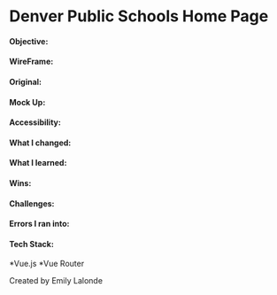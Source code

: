# Denver Public Schools Home Page

#### Objective:

#### WireFrame:

#### Original:

#### Mock Up:

#### Accessibility:

#### What I changed:

#### What I learned:

#### Wins:

#### Challenges:

#### Errors I ran into: 

#### Tech Stack:
*Vue.js
*Vue Router

Created by Emily Lalonde
